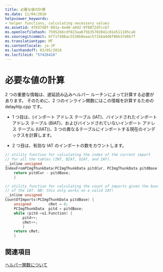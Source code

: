 ```yaml
---
title: 必要な値の計算
ms.date: 11/04/2016
helpviewer_keywords:
- helper functions, calculating necessary values
ms.assetid: 4f037d0f-881a-4a48-a9d2-9f8872dfccb7
ms.openlocfilehash: 75952bbcdf823aa675b35702841c81e511105ca8
ms.sourcegitcommit: bff17488ac5538b8eaac57156a4d6f06b37d6b7f
ms.translationtype: MT
ms.contentlocale: ja-JP
ms.lasthandoff: 03/05/2019
ms.locfileid: "57426416"
---
```

# <a name="calculating-necessary-values"></a>必要な値の計算

2 つの重要な情報は、遅延読み込みヘルパー ルーチンによって計算する必要があります。 そのために、2 つのインライン関数にはこの情報を計算するための delayhlp.cpp です。

- 1 つ目は、(インポート アドレス テーブル (IAT)、バインドされたインポート アドレス テーブル (BIAT)、およびバインドされていないインポート アドレス テーブル (UIAT))、3 つの異なるテーブルにインポートする現在のインデックスを計算します。

- 2 つ目は、有効な IAT のインポートの数をカウントします。

```cpp
// utility function for calculating the index of the current import
// for all the tables (INT, BIAT, UIAT, and IAT).
__inline unsigned
IndexFromPImgThunkData(PCImgThunkData pitdCur, PCImgThunkData pitdBase) {
    return pitdCur - pitdBase;
    }

// utility function for calculating the count of imports given the base
// of the IAT. NB: this only works on a valid IAT!
__inline unsigned
CountOfImports(PCImgThunkData pitdBase) {
    unsigned        cRet = 0;
    PCImgThunkData  pitd = pitdBase;
    while (pitd->u1.Function) {
        pitd++;
        cRet++;
        }
    return cRet;
    }
```

## <a name="see-also"></a>関連項目

[ヘルパー関数について](understanding-the-helper-function.md)
